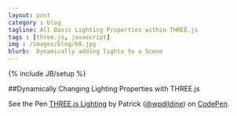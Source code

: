 ```yaml
---
layout: post
category : blog
tagline: All Basic Lighting Properties within THREE.js
tags : [three.js, javascript]
img : /images/blog/b8.jpg
blurb:  Dynamically adding lights to a Scene
---
```

{% include JB/setup %}

##Dynamically Changing Lighting Properties with THREE.js


<p data-height="556" data-theme-id="0" data-slug-hash="vEMEPo" data-default-tab="result" data-user="wpdildine" class='codepen'>See the Pen <a href='http://codepen.io/wpdildine/pen/vEMEPo/'>THREE.js Lighting</a> by Patrick (<a href='http://codepen.io/wpdildine'>@wpdildine</a>) on <a href='http://codepen.io'>CodePen</a>.</p>
<script async src="//assets.codepen.io/assets/embed/ei.js"></script>